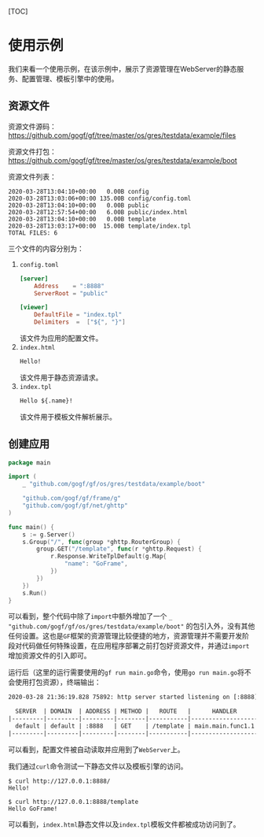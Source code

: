 [TOC]


# 使用示例

我们来看一个使用示例，在该示例中，展示了资源管理在WebServer的静态服务、配置管理、模板引擎中的使用。


## 资源文件

资源文件源码：https://github.com/gogf/gf/tree/master/os/gres/testdata/example/files

资源文件打包：https://github.com/gogf/gf/tree/master/os/gres/testdata/example/boot

资源文件列表：
```
2020-03-28T13:04:10+00:00   0.00B config
2020-03-28T13:03:06+00:00 135.00B config/config.toml
2020-03-28T13:04:10+00:00   0.00B public
2020-03-28T12:57:54+00:00   6.00B public/index.html
2020-03-28T13:04:10+00:00   0.00B template
2020-03-28T13:03:17+00:00  15.00B template/index.tpl
TOTAL FILES: 6
```

三个文件的内容分别为：
1. `config.toml`
    ```toml
    [server]
        Address    = ":8888"
        ServerRoot = "public"

    [viewer]
        DefaultFile = "index.tpl"
        Delimiters  =  ["${", "}"]
    ```
    该文件为应用的配置文件。
1. `index.html`
    ```html
    Hello!
    ```
    该文件用于静态资源请求。
1. `index.tpl`
    ```html
    Hello ${.name}!
    ```
    该文件用于模板文件解析展示。


## 创建应用

```go
package main

import (
	_ "github.com/gogf/gf/os/gres/testdata/example/boot"

	"github.com/gogf/gf/frame/g"
	"github.com/gogf/gf/net/ghttp"
)

func main() {
	s := g.Server()
	s.Group("/", func(group *ghttp.RouterGroup) {
		group.GET("/template", func(r *ghttp.Request) {
			r.Response.WriteTplDefault(g.Map{
				"name": "GoFrame",
			})
		})
	})
	s.Run()
}
```
可以看到，整个代码中除了`import`中额外增加了一个 `_ "github.com/gogf/gf/os/gres/testdata/example/boot"` 的包引入外，没有其他任何设置。这也是`GF`框架的资源管理比较便捷的地方，资源管理并不需要开发阶段对代码做任何特殊设置，在应用程序部署之前打包好资源文件，并通过`import`增加资源文件的引入即可。

运行后（这里的运行需要使用的`gf run main.go`命令，使用`go run main.go`将不会使用打包资源），终端输出：
```html
2020-03-28 21:36:19.828 75892: http server started listening on [:8888]

  SERVER  | DOMAIN  | ADDRESS | METHOD |   ROUTE   |      HANDLER      | MIDDLEWARE  
|---------|---------|---------|--------|-----------|-------------------|------------|
  default | default | :8888   | GET    | /template | main.main.func1.1 |             
|---------|---------|---------|--------|-----------|-------------------|------------|
```
可以看到，配置文件被自动读取并应用到了`WebServer`上。

我们通过`curl`命令测试一下静态文件以及模板引擎的访问。
```shell
$ curl http://127.0.0.1:8888/
Hello!

$ curl http://127.0.0.1:8888/template
Hello GoFrame!
```
可以看到，`index.html`静态文件以及`index.tpl`模板文件都被成功访问到了。

















